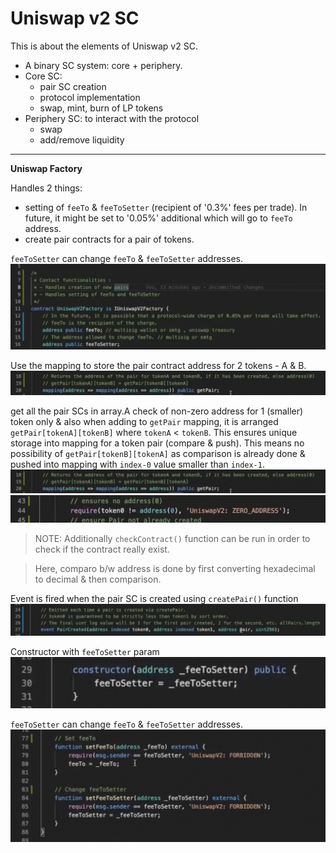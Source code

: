 # Uniswap v2 SC

This is about the elements of Uniswap v2 SC.

- A binary SC system: core + periphery.
- Core SC:
  - pair SC creation
  - protocol implementation
  - swap, mint, burn of LP tokens
- Periphery SC: to interact with the protocol
  - swap
  - add/remove liquidity

---

**Uniswap Factory**

Handles 2 things:

- setting of `feeTo` & `feeToSetter` (recipient of '0.3%' fees per trade). In future, it might be set to '0.05%' additional which will go to `feeTo` address.
- create pair contracts for a pair of tokens.

`feeToSetter` can change `feeTo` & `feeToSetter` addresses.
![](../../img/uniswap_sc_factory_1.png)

Use the mapping to store the pair contract address for 2 tokens - A & B.
![](../../img/uniswap_sc_factory_2.png)

get all the pair SCs in array.A check of non-zero address for 1 (smaller) token only & also when adding to `getPair` mapping, it is arranged `getPair[tokenA][tokenB]` where `tokenA` < `tokenB`. This ensures unique storage into mapping for a token pair (compare & push). This means no possibility of `getPair[tokenB][tokenA]` as comparison is already done & pushed into mapping with `index-0` value smaller than `index-1`.
![](../../img/uniswap_sc_factory_2.png)
![](../../img/uniswap_sc_factory_7.png)

> NOTE: Additionally `checkContract()` function can be run in order to check if the contract really exist.

> Here, comparo b/w address is done by first converting hexadecimal to decimal & then comparison.

Event is fired when the pair SC is created using `createPair()` function
![](../../img/uniswap_sc_factory_4.png)

Constructor with `feeToSetter` param
![](../../img/uniswap_sc_factory_5.png)

`feeToSetter` can change `feeTo` & `feeToSetter` addresses.
![](../../img/uniswap_sc_factory_6.png)
